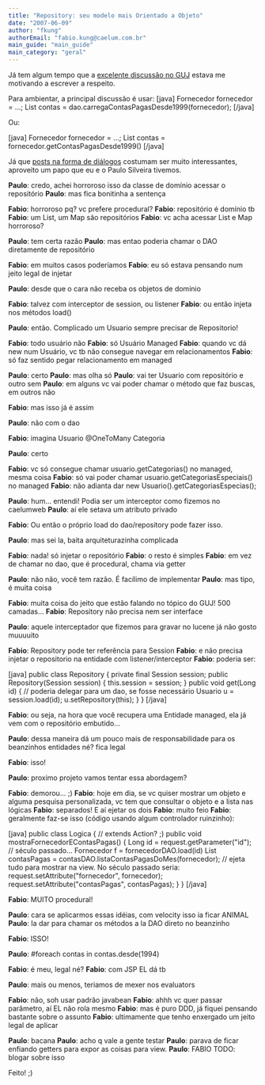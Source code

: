 ```yaml
---
title: "Repository: seu modelo mais Orientado a Objeto"
date: "2007-06-09"
author: "fkung"
authorEmail: "fabio.kung@caelum.com.br"
main_guide: "main_guide"
main_category: "geral"
---
```


Já tem algum tempo que a [excelente discussão no GUJ](http://www.guj.com.br/posts/list/60916.java) estava me motivando a escrever a respeito.

Para ambientar, a principal discussão é usar: \[java\] Fornecedor fornecedor = ...; List contas = dao.carregaContasPagasDesde1999(fornecedor); \[/java\]

Ou:

\[java\] Fornecedor fornecedor = ...; List contas = fornecedor.getContasPagasDesde1999() \[/java\]

Já que [posts na forma de diálogos](http://nullability.org/?p=97) costumam ser muito interessantes, aproveito um papo que eu e o Paulo Silveira tivemos.

**Paulo**: credo, achei horroroso isso da classe de domínio acessar o repositório **Paulo**: mas fica bonitinha a sentença

**Fabio**: horroroso pq? vc prefere procedural? **Fabio**: repositório é domínio tb **Fabio**: um List, um Map são repositórios **Fabio**: vc acha acessar List e Map horroroso?

**Paulo**: tem certa razão **Paulo**: mas entao poderia chamar o DAO diretamente de repositório

**Fabio**: em muitos casos poderíamos **Fabio**: eu só estava pensando num jeito legal de injetar

**Paulo**: desde que o cara não receba os objetos de dominio

**Fabio**: talvez com interceptor de session, ou listener **Fabio**: ou então injeta nos métodos load()

**Paulo**: então. Complicado um Usuario sempre precisar de Repositorio!

**Fabio**: todo usuário não **Fabio**: só Usuário Managed **Fabio**: quando vc dá new num Usuário, vc tb não consegue navegar em relacionamentos **Fabio**: só faz sentido pegar relacionamento em managed

**Paulo**: certo **Paulo**: mas olha só **Paulo**: vai ter Usuario com repositório e outro sem **Paulo**: em alguns vc vai poder chamar o método que faz buscas, em outros não

**Fabio**: mas isso já é assim

**Paulo**: não com o dao

**Fabio**: imagina Usuario @OneToMany Categoria

**Paulo**: certo

**Fabio**: vc só consegue chamar usuario.getCategorias() no managed, mesma coisa **Fabio**: só vai poder chamar usuario.getCategoriasEspeciais() no managed **Fabio**: não adianta dar new Usuario().getCategoriasEspecias();

**Paulo**: hum... entendi! Podia ser um interceptor como fizemos no caelumweb **Paulo**: aí ele setava um atributo privado

**Fabio**: Ou então o próprio load do dao/repository pode fazer isso.

**Paulo**: mas sei la, baita arquiteturazinha complicada

**Fabio**: nada! só injetar o repositório **Fabio**: o resto é simples **Fabio**: em vez de chamar no dao, que é procedural, chama via getter

**Paulo**: não não, você tem razão. É facílimo de implementar **Paulo**: mas tipo, é muita coisa

**Fabio**: muita coisa do jeito que estão falando no tópico do GUJ! 500 camadas... **Fabio**: Repository não precisa nem ser interface

**Paulo**: aquele interceptador que fizemos para gravar no lucene já não gosto muuuuito

**Fabio**: Repository pode ter referência para Session **Fabio**: e não precisa injetar o repositorio na entidade com listener/interceptor **Fabio**: poderia ser:

\[java\] public class Repository { private final Session session; public Repository(Session session) { this.session = session; } public void get(Long id) { // poderia delegar para um dao, se fosse necessário Usuario u = session.load(id); u.setRepository(this); } } \[/java\]

**Fabio**: ou seja, na hora que você recupera uma Entidade managed, ela já vem com o repositório embutido...

**Paulo**: dessa maneira dá um pouco mais de responsabilidade para os beanzinhos entidades né? fica legal

**Fabio**: isso!

**Paulo**: proximo projeto vamos tentar essa abordagem?

**Fabio**: demorou... ;) **Fabio**: hoje em dia, se vc quiser mostrar um objeto e alguma pesquisa personalizada, vc tem que consultar o objeto e a lista nas lógicas **Fabio**: separados! E aí ejetar os dois **Fabio**: muito feio **Fabio**: geralmente faz-se isso (código usando algum controlador ruinzinho):

\[java\] public class Logica { // extends Action? ;) public void mostraFornecedorEContasPagas() { Long id = request.getParameter("id"); // século passado... Fornecedor f = fornecedorDAO.load(id) List<Conta> contasPagas = contasDAO.listaContasPagasDoMes(fornecedor); // ejeta tudo para mostrar na view. No século passado seria: request.setAttribute("fornecedor", fornecedor); request.setAttribute("contasPagas", contasPagas); } } \[/java\]

**Fabio**: MUITO procedural!

**Paulo**: cara se aplicarmos essas idéias, com velocity isso ia ficar ANIMAL **Paulo**: Ia dar para chamar os métodos a la DAO direto no beanzinho

**Fabio**: ISSO!

**Paulo**: #foreach contas in contas.desde(1994)

**Fabio**: é meu, legal né? **Fabio**: com JSP EL dá tb

**Paulo**: mais ou menos, teriamos de mexer nos evaluators

**Fabio**: não, soh usar padrão javabean **Fabio**: ahhh vc quer passar parâmetro, aí EL não rola mesmo **Fabio**: mas é puro DDD, já fiquei pensando bastante sobre o assunto **Fabio**: ultimamente que tenho enxergado um jeito legal de aplicar

**Paulo**: bacana **Paulo**: acho q vale a gente testar **Paulo**: parava de ficar enfiando getters para expor as coisas para view. **Paulo**: FABIO TODO: blogar sobre isso

Feito! ;)
